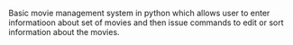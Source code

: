 Basic movie management system in python which allows user to enter informatioon about set of movies and then issue commands to edit or sort information about the movies.